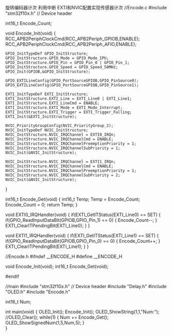 旋转编码器计次
利用中断 EXTI和NVIC配置实现传感器计次
//Encode.c
#include "stm32f10x.h"                  // Device header

int16_t Encode_Count;

void Encode_Init(void)
{
	RCC_APB2PeriphClockCmd(RCC_APB2Periph_GPIOB,ENABLE);
	RCC_APB2PeriphClockCmd(RCC_APB2Periph_AFIO,ENABLE);
	
	GPIO_InitTypeDef GPIO_InitStructure;
	GPIO_InitStructure.GPIO_Mode = GPIO_Mode_IPU;
	GPIO_InitStructure.GPIO_Pin = GPIO_Pin_0 | GPIO_Pin_1;
	GPIO_InitStructure.GPIO_Speed = GPIO_Speed_50MHz;
	GPIO_Init(GPIOB,&GPIO_InitStructure);
	
	GPIO_EXTILineConfig(GPIO_PortSourceGPIOB,GPIO_PinSource0);
	GPIO_EXTILineConfig(GPIO_PortSourceGPIOB,GPIO_PinSource1);
	
	EXTI_InitTypeDef EXTI_InitStructure;
	EXTI_InitStructure.EXTI_Line = EXTI_Line0 | EXTI_Line1;
	EXTI_InitStructure.EXTI_LineCmd = ENABLE;
	EXTI_InitStructure.EXTI_Mode = EXTI_Mode_Interrupt;
	EXTI_InitStructure.EXTI_Trigger = EXTI_Trigger_Falling;
	EXTI_Init(&EXTI_InitStructure);
	
	NVIC_PriorityGroupConfig(NVIC_PriorityGroup_2);
	NVIC_InitTypeDef NVIC_InitStructure;
	NVIC_InitStructure.NVIC_IRQChannel = EXTI0_IRQn;
	NVIC_InitStructure.NVIC_IRQChannelCmd = ENABLE;
	NVIC_InitStructure.NVIC_IRQChannelPreemptionPriority = 1;
	NVIC_InitStructure.NVIC_IRQChannelSubPriority = 1;
	NVIC_Init(&NVIC_InitStructure);
	
	NVIC_InitStructure.NVIC_IRQChannel = EXTI1_IRQn;
	NVIC_InitStructure.NVIC_IRQChannelCmd = ENABLE;
	NVIC_InitStructure.NVIC_IRQChannelPreemptionPriority = 1;
	NVIC_InitStructure.NVIC_IRQChannelSubPriority = 2;
	NVIC_Init(&NVIC_InitStructure);
}

int16_t Encode_Get(void)
{
	int16_t Temp;
	Temp = Encode_Count;
	Encode_Count = 0;
	return Temp;
}

void EXTI0_IRQHandler(void)
{
	if(EXTI_GetITStatus(EXTI_Line0) == SET)
	{
		if(GPIO_ReadInputDataBit(GPIOB,GPIO_Pin_1) == 0)
		{
			Encode_Count--;
		}
		EXTI_ClearITPendingBit(EXTI_Line0);
	}
}

void EXTI1_IRQHandler(void)
{
	if(EXTI_GetITStatus(EXTI_Line1) == SET)
	{
		if(GPIO_ReadInputDataBit(GPIOB,GPIO_Pin_0) == 0)
		{
			Encode_Count++;
		}
		EXTI_ClearITPendingBit(EXTI_Line1);
	}
}

//Encode.h
#ifndef __ENCODE_H
#define __ENCODE_H

void Encode_Init(void);
int16_t Encode_Get(void);

#endif

//main
#include "stm32f10x.h"                  // Device header
#include "Delay.h"
#include "OLED.h"
#include "Encode.h"

int16_t Num;

int main(void)
{
	OLED_Init();
	Encode_Init();
	OLED_ShowString(1,1,"Num:");
	//OLED_Clear();
	while(1)
	{
		Num += Encode_Get();
		OLED_ShowSignedNum(1,5,Num,5);
	}	
}
